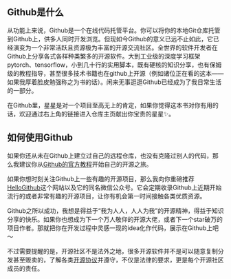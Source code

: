 ## Github是什么
从功能上来说，Github是一个在线代码托管平台。你可以将你的本地Git仓库托管到Github上，供多人同时开发浏览。但现如今Github的意义已远不止如此，它已经演变为一个非常活跃且资源极为丰富的开源交流社区。全世界的软件开发者在Github上分享各式各样种类繁多的开源软件。大到工业级的深度学习框架pytorch、tensorflow，小到几十行的实用脚本，既有硬核的知识分享，也有保姆级的教程指导，甚至很多技术书籍也在github上开源（例如诸位正在看的这本——如果我厚着脸皮勉强称之为书的话）。闲来无事逛逛Github已经成为了我日常生活的一部分。

在Github里，星星是对一个项目至高无上的肯定，如果你觉得这本书对你有用的话，欢迎通过右上角的链接进入仓库主页献出你宝贵的星星✨。

## 如何使用Github
如果你还从未在Github上建立过自己的远程仓库，也没有克隆过别人的代码，那么我建议你从[Github的官方教程](https://docs.github.com/cn/get-started)开始自己的开源之旅。

如果你想时刻关注Github上一些有趣的开源项目，那么我向你重磅推荐[HelloGithub](https://hellogithub.com/)这个网站以及它的同名微信公众号。它会定期收录Github上近期开始流行的或者非常有趣的开源项目，让你有机会第一时间接触各类优质资源。

Github之所以成功，我想是得益于“我为人人，人人为我”的开源精神，得益于知识分享的快乐。如果你也想成为下一个万人敬仰的开源大佬，或者下一个star破万的项目作者。那就把你在开发过程中灵感一现的idea化作代码，展示在Github上吧～

不过需要提醒的是，开源社区不是法外之地，很多开源软件并不是可以随意复制分发甚至贩卖的，了解各类[开源协议](https://www.runoob.com/w3cnote/open-source-license.html)并遵守，不仅是法律的要求，更是每个开源社区成员的责任。


